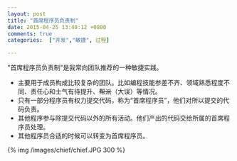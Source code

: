 ```yaml
---
layout: post
title: "首席程序员负责制"
date: 2015-04-25 13:40:12 +0800
comments: true
categories:  ["开发","敏捷", 过程]

---
```


"首席程序员负责制”是我常向团队推荐的一种敏捷实践。

<!--more-->

* 主要用于成员构成比较复杂的团队。比如编程技能参差不齐、领域熟悉程度不同、责任心和士气有待提升、<s>帮派</s>（大误）等情况。
* 只有一部分程序员有权力提交代码，称为“首席程序员”，他们对所以提交的代码负责。
* 其他程序参与除提交代码以外的所有活动。他们产出的代码交给所属的首席程序员处理。
* 其他程序员合适的时候可以转变为首席程序员。


{% img  /images/chief/chief.JPG 300 %}
